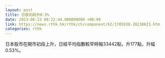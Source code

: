 ```yaml
---
layout: post
title: 日股初段升0.5%
date: 2023-06-23 08:22:44.000000000 +08:00
link: https://news.rthk.hk/rthk/ch/component/k2/1705938-20230623.htm
categories: rthk
---
```


日本股市在開市初段上升，日經平均指數較早時報33442點，升177點，升幅0.53%。

